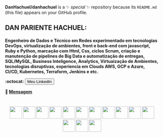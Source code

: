**DanHachuel/danhachuel** is a ✨ _special_ ✨ repository because its `README.md` (this file) appears on your GitHub profile.

<h2><b>
    DAN PARIENTE HACHUEL: </p> </h2>
    Engenheiro de Dados e Técnico em Redes experimentado em tecnologias DevOps, virtualização de ambientes, front e back-end com javascript, Ruby e Python, marcação com 
    Html, Css, ciclos Scrum, criação e manutenção de pipelines de Big Data e automatização de entregas, SQL/MySQL, Business Inteligence, Analytics, Virtuaização de 
    Ambientes, tecnologias disruptivas, experiencia em Clouds AWS, GCP e  Azure, CI/CD, Kubernetes, Terraform, Jenkins e etc. </p> </p>
    
      
   :octocat:  <a href="https://www.linkedin.com/in/dan-hachuel"><button>Meu LinkedIn</button></a> 

   :email:   <a href = "mailto: dan.hachuel@gmail.com">Mensagem</a>
    
   
<h1></h1>

<div align="center">
    <img src="https://cdn.jsdelivr.net/gh/devicons/devicon/icons/vscode/vscode-original.svg"  width="40" height="40"/>
    <img src="https://cdn.jsdelivr.net/gh/devicons/devicon/icons/googlecloud/googlecloud-original.svg"  width="40" height="40"/>
    <img src="https://github.com/aws.png?s=20" width="40" height="40"/>
    <img src="https://github.com/Azure.png?s=20 width="40" height="40"/>
    <img src="https://github.com/kubernetes-client.png?s=20    width="40" height="40"/>
    <img src="https://github.com/codota.png?s=20   width="40" height="40"/>
    <img src="https://cdn.jsdelivr.net/gh/devicons/devicon/icons/html5/html5-plain-wordmark.svg"  width="40" height="40" />
    <img src="https://cdn.jsdelivr.net/gh/devicons/devicon/icons/css3/css3-plain-wordmark.svg"  width="40" height="40" /> 
    <img src="https://cdn.jsdelivr.net/gh/devicons/devicon/icons/javascript/javascript-plain.svg" width="40" height="40" />
    <img src="https://cdn.jsdelivr.net/gh/devicons/devicon/icons/nodejs/nodejs-plain.svg" width="40" height="40"/> 
    <img src="https://cdn.jsdelivr.net/gh/devicons/devicon/icons/ruby/ruby-plain-wordmark.svg" width="40" height="40" /> 
    <img src="https://github.com/hashicorp.png?s=20   width="40" height="40"/>
    <img src="https://cdn.jsdelivr.net/gh/devicons/devicon/icons/gitlab/gitlab-plain-wordmark.svg"  width="40" height="40"/>
    <img src="https://cdn.jsdelivr.net/www.jsdelivr.com/b61fc52e3e828ce0579e510be1c480c7610ef076/img/landing/github.png" width="40" height="40"/>
    
</div>

<h1></h1>

